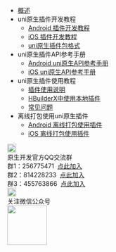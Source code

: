 * [概述](/NativePlugin/README.md)
* uni原生插件开发教程
  * [Android 插件开发教程](/NativePlugin/course/android.md) 
  * [iOS 插件开发教程](/NativePlugin/course/ios.md) 
  * [uni原生插件包格式](/NativePlugin/course/package.md) 
* uni原生插件API参考手册
  * [Android uni原生API参考手册](/NativePlugin/API/android.md)
  * [iOS uni原生API参考手册](/NativePlugin/API/ios.md)  
* uni原生插件使用教程
  * [插件使用说明](/NativePlugin/use/use.md)
  * [HBuilderX中使用本地插件](/NativePlugin/use/use_local_plugin.md)
  * [常见问题](/NativePlugin/use/faq.md)
* 离线打包使用uni原生插件
  * [Android 离线打包使用插件](/NativePlugin/offline_package/android.md) 
  * [iOS 离线打包使用插件](/NativePlugin/offline_package/ios.md) 
<div class="contact-box">
  <div class="contact-item">
    <img src="//img-cdn-qiniu.dcloud.net.cn/uniapp/doc/qq@2x.png" width="20" height="20"/>
    <div class="contact-smg">
      <div>原生开发官方QQ交流群</div>
    <div>群1：256775471 &nbsp;<a target="_blank" href="//shang.qq.com/wpa/qunwpa?idkey=e9a0a98c947bf555cf61cae9c63263561b7424924e0dbb9acb6e8c7c02a8054e">点此加入</a></div>
    <div>群2：814228233 &nbsp;<a target="_blank" href="//shang.qq.com/wpa/qunwpa?idkey=84e520e837b7343e9c3eaf2dc1f298efd88d8275a523a63be391ac11eefa6a77">点此加入</a></div>
    <div>群3：455763866 &nbsp;<a target="_blank" href="//shang.qq.com/wpa/qunwpa?idkey=415e1f1f37db61d842027054917b5b4110b26908463e0689334ec9afacabf01c">点此加入</a></div>
    </div>
  </div>
  <div class="contact-item">
    <img src="//img-cdn-qiniu.dcloud.net.cn/uniapp/doc/weixin@2x.png" width="20" height="20"/>
    <div class="contact-smg">
      <div>关注微信公众号</div>
      <img src="https://img-cdn-qiniu.dcloud.net.cn/uniapp/doc/weixin.jpg" width="90" height="90"/>
    </div>
  </div>
</div>
